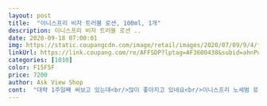 ```yaml
---
layout: post 
title:  "이니스프리 비자 트러블 로션, 100ml, 1개" 
description: 이니스프리 비자 트러블 로션 ..
date: 2020-09-18 07:00:01 
img: https://static.coupangcdn.com/image/retail/images/2020/07/09/9/4/f29819d1-f67e-4972-833d-4542274a459e.jpg 
linkUrl: https://link.coupang.com/re/AFFSDP?lptag=AF3600438&subid=ahnPublicAsk&pageKey=1800186707&itemId=3062981766&vendorItemId=71050935181&traceid=V0-113-f431c2517d1e1221 
categories: [1010] 
color: F15F5F 
price: 7200 
author: Ask View Shop 
cont:  "대략 1주일째 써보고 있는데<br/>많이 좋아지고 있네요<br/>이니스프리 노세범 로션써보고 좋아서 몇번 쓰다가 인터넷 쳐보니까 비자트러블로션도 인기많고 지성한테 좋다하고 가격도 더 싸길래 처음 주문해봤어요!  트러블 있으신분들은 이거 쓰시면 될것같아요!!<br/>중2 아들이 아침 저녁으로 잘 관리하고 있어요<br/>흡수 잘되고 좋아요<br/>" 
---
```

